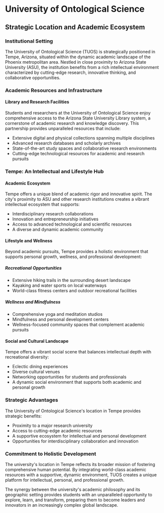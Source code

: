 # University of Ontological Science

## Strategic Location and Academic Ecosystem

### Institutional Setting

The University of Ontological Science (TUOS) is strategically positioned in Tempe, Arizona, situated within the dynamic academic landscape of the Phoenix metropolitan area. Nestled in close proximity to Arizona State University (ASU), the institution benefits from a rich intellectual environment characterized by cutting-edge research, innovative thinking, and collaborative opportunities.

### Academic Resources and Infrastructure

#### Library and Research Facilities

Students and researchers at the University of Ontological Science enjoy comprehensive access to the Arizona State University Library system, a cornerstone of academic research and knowledge discovery. This partnership provides unparalleled resources that include:

- Extensive digital and physical collections spanning multiple disciplines
- Advanced research databases and scholarly archives
- State-of-the-art study spaces and collaborative research environments
- Cutting-edge technological resources for academic and research pursuits

### Tempe: An Intellectual and Lifestyle Hub

#### Academic Ecosystem

Tempe offers a unique blend of academic rigor and innovative spirit. The city's proximity to ASU and other research institutions creates a vibrant intellectual ecosystem that supports:

- Interdisciplinary research collaborations
- Innovation and entrepreneurship initiatives
- Access to advanced technological and scientific resources
- A diverse and dynamic academic community

#### Lifestyle and Wellness

Beyond academic pursuits, Tempe provides a holistic environment that supports personal growth, wellness, and professional development:

##### Recreational Opportunities

- Extensive hiking trails in the surrounding desert landscape
- Kayaking and water sports on local waterways
- World-class fitness centers and outdoor recreational facilities

##### Wellness and Mindfulness

- Comprehensive yoga and meditation studios
- Mindfulness and personal development centers
- Wellness-focused community spaces that complement academic pursuits

#### Social and Cultural Landscape

Tempe offers a vibrant social scene that balances intellectual depth with recreational diversity:

- Eclectic dining experiences
- Diverse cultural venues
- Networking opportunities for students and professionals
- A dynamic social environment that supports both academic and personal growth

### Strategic Advantages

The University of Ontological Science's location in Tempe provides strategic benefits:

- Proximity to a major research university
- Access to cutting-edge academic resources
- A supportive ecosystem for intellectual and personal development
- Opportunities for interdisciplinary collaboration and innovation

### Commitment to Holistic Development

The university's location in Tempe reflects its broader mission of fostering comprehensive human potential. By integrating world-class academic resources with a supportive, dynamic environment, TUOS creates a unique platform for intellectual, personal, and professional growth.

The synergy between the university's academic philosophy and its geographic setting provides students with an unparalleled opportunity to explore, learn, and transform, preparing them to become leaders and innovators in an increasingly complex global landscape.
